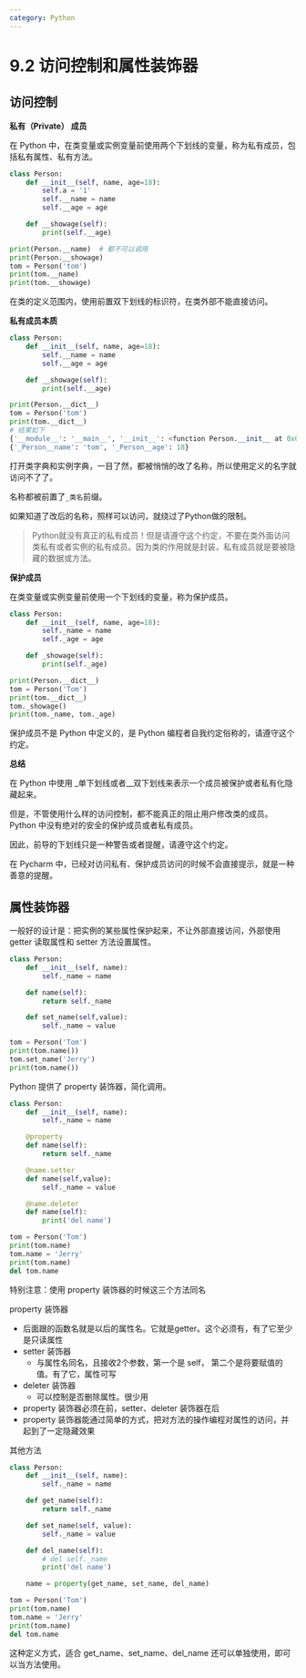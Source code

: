 ```yaml
---
category: Python
---
```


# 9.2 访问控制和属性装饰器

## 访问控制

**私有（Private） 成员**

在 Python 中，在类变量或实例变量前使用两个下划线的变量，称为私有成员，包括私有属性、私有方法。

```python
class Person:
    def __init__(self, name, age=18):
        self.a = '1'
        self.__name = name
        self.__age = age

    def __showage(self):
        print(self.__age)

print(Person.__name)  # 都不可以调用
print(Person.__showage)
tom = Person('tom')
print(tom.__name)
print(tom.__showage)
```

在类的定义范围内，使用前置双下划线的标识符，在类外部不能直接访问。

**私有成员本质**

```python
class Person:
    def __init__(self, name, age=18):
        self.__name = name
        self.__age = age

    def __showage(self):
        print(self.__age)

print(Person.__dict__)
tom = Person('tom')
print(tom.__dict__)
# 结果如下
{'__module__': '__main__', '__init__': <function Person.__init__ at 0x0000029B2B86BB80>, '_Person__showage': <function Person.__showage at 0x0000029B2B86BC10>, '__dict__': <attribute '__dict__' of 'Person' objects>, '__weakref__': <attribute '__weakref__' of 'Person' objects>, '__doc__': None}
{'_Person__name': 'tom', '_Person__age': 18}

```

打开类字典和实例字典，一目了然，都被悄悄的改了名称，所以使用定义的名字就访问不了了。

名称都被前置了`_类名`前缀。

如果知道了改后的名称，照样可以访问，就绕过了Python做的限制。

> Python就没有真正的私有成员！但是请遵守这个约定，不要在类外面访问类私有或者实例的私有成员。因为类的作用就是封装，私有成员就是要被隐藏的数据或方法。

**保护成员**

在类变量或实例变量前使用一个下划线的变量，称为保护成员。

```python
class Person:
    def __init__(self, name, age=18):
        self._name = name
        self._age = age

    def _showage(self):
        print(self._age)

print(Person.__dict__)
tom = Person('Tom')
print(tom.__dict__)
tom._showage()
print(tom._name, tom._age)
```

保护成员不是 Python 中定义的，是 Python 编程者自我约定俗称的，请遵守这个约定。

**总结**

在 Python 中使用 _单下划线或者__双下划线来表示一个成员被保护或者私有化隐藏起来。

但是，不管使用什么样的访问控制，都不能真正的阻止用户修改类的成员。Python 中没有绝对的安全的保护成员或者私有成员。

因此，前导的下划线只是一种警告或者提醒，请遵守这个约定。

在 Pycharm 中，已经对访问私有、保护成员访问的时候不会直接提示，就是一种善意的提醒。

## 属性装饰器

一般好的设计是：把实例的某些属性保护起来，不让外部直接访问，外部使用 getter 读取属性和 setter 方法设置属性。

```python
class Person:
    def __init__(self, name):
        self._name = name

    def name(self):
        return self._name

    def set_name(self,value):
        self._name = value

tom = Person('Tom')
print(tom.name())
tom.set_name('Jerry')
print(tom.name())
```

Python 提供了 property 装饰器，简化调用。

```python
class Person:
    def __init__(self, name):
        self._name = name

    @property
    def name(self):
        return self._name

    @name.setter
    def name(self,value):
        self._name = value

    @name.deleter
    def name(self):
        print('del name')

tom = Person('Tom')
print(tom.name)
tom.name = 'Jerry'
print(tom.name)
del tom.name
```

特别注意：使用 property 装饰器的时候这三个方法同名

property 装饰器

* 后面跟的函数名就是以后的属性名。它就是getter。这个必须有，有了它至少是只读属性
* setter 装饰器
  * 与属性名同名，且接收2个参数，第一个是 self， 第二个是将要赋值的值。有了它，属性可写
* deleter 装饰器
  * 可以控制是否删除属性。很少用
* property 装饰器必须在前，setter、deleter 装饰器在后
* property 装饰器能通过简单的方式，把对方法的操作编程对属性的访问，并起到了一定隐藏效果

其他方法

```python
class Person:
    def __init__(self, name):
        self._name = name

    def get_name(self):
        return self._name

    def set_name(self, value):
        self._name = value

    def del_name(self):
        # del self._name
        print('del name')

    name = property(get_name, set_name, del_name)

tom = Person('Tom')
print(tom.name)
tom.name = 'Jerry'
print(tom.name)
del tom.name
```

这种定义方式，适合 get_name、set_name、del_name 还可以单独使用，即可以当方法使用。